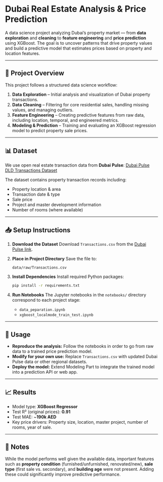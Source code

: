 # Dubai Real Estate Analysis & Price Prediction

A data science project analyzing Dubai’s property market — from **data exploration** and **cleaning** to **feature engineering** and **price prediction** using XGBoost. The goal is to uncover patterns that drive property values and build a predictive model that estimates prices based on property and location features.

---

## 📂 Project Overview

This project follows a structured data science workflow:

1. **Data Exploration** – Initial analysis and visualization of Dubai property transactions.
2. **Data Cleaning** – Filtering for core residential sales, handling missing values, and managing outliers.
3. **Feature Engineering** – Creating predictive features from raw data, including location, temporal, and engineered metrics.
4. **Modeling & Prediction** – Training and evaluating an XGBoost regression model to predict property sale prices.

---

## 📊 Dataset

We use open real estate transaction data from **Dubai Pulse**:
[Dubai Pulse DLD Transactions Dataset](https://www.dubaipulse.gov.ae/data/dld-transactions/dld_transactions-open)

The dataset contains property transaction records including:

* Property location & area
* Transaction date & type
* Sale price
* Project and master development information
* Number of rooms (where available)

---

## 📥 Setup Instructions

1. **Download the Dataset**
   Download `Transactions.csv` from the [Dubai Pulse link](https://www.dubaipulse.gov.ae/data/dld-transactions/dld_transactions-open).

2. **Place in Project Directory**
   Save the file to:

   ```
   data/raw/Transactions.csv
   ```

3. **Install Dependencies**
   Install required Python packages:

   ```bash
   pip install -r requirements.txt
   ```

4. **Run Notebooks**
   The Jupyter notebooks in the `notebooks/` directory correspond to each project stage:

   * `data_peparation.ipynb`
   * `xgboost_localmode_train_test.ipynb`

---

## 🚀 Usage

* **Reproduce the analysis:** Follow the notebooks in order to go from raw data to a trained price prediction model.
* **Modify for your own use:** Replace `Transactions.csv` with updated Dubai Pulse data or other regional datasets.
* **Deploy the model:** Extend Modeling Part to integrate the trained model into a prediction API or web app.

---

## 📈 Results

* Model type: **XGBoost Regressor**
* Test R² (original prices): **0.91**
* Test MAE: \~**190k AED**
* Key price drivers: Property size, location, master project, number of rooms, year of sale.

---

## 📌 Notes

While the model performs well given the available data, important features such as **property condition** (furnished/unfurnished, renovated/new), **sale type** (first sale vs. secondary), and **building age** were not present. Adding these could significantly improve predictive performance.